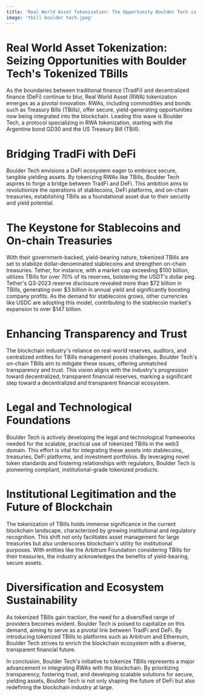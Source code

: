 ```yaml
---
title: 'Real World Asset Tokenization: The Opportunity Boulder Tech is Seizing with Tokenized TBills'
image: 'tbill boulder tech.jpeg'
---
```


# Real World Asset Tokenization: Seizing Opportunities with Boulder Tech's Tokenized TBills

As the boundaries between traditional finance (TradFi) and decentralized finance (DeFi) continue to blur, Real World Asset (RWA) tokenization emerges as a pivotal innovation. RWAs, including commodities and bonds such as Treasury Bills (TBills), offer secure, yield-generating opportunities now being integrated into the blockchain. Leading this wave is Boulder Tech, a protocol specializing in RWA tokenization, starting with the Argentine bond GD30 and the US Treasury Bill (TBill).

# Bridging TradFi with DeFi
Boulder Tech envisions a DeFi ecosystem eager to embrace secure, tangible yielding assets. By tokenizing RWAs like TBills, Boulder Tech aspires to forge a bridge between TradFi and DeFi. This ambition aims to revolutionize the operations of stablecoins, DeFi platforms, and on-chain treasuries, establishing TBills as a foundational asset due to their security and yield potential.

# The Keystone for Stablecoins and On-chain Treasuries
With their government-backed, yield-bearing nature, tokenized TBills are set to stabilize dollar-denominated stablecoins and strengthen on-chain treasuries. Tether, for instance, with a market cap exceeding $100 billion, utilizes TBills for over 70% of its reserves, bolstering the USDT's dollar peg. Tether's Q3-2023 reserve disclosure revealed more than $72 billion in TBills, generating over $3 billion in annual yield and significantly boosting company profits. As the demand for stablecoins grows, other currencies like USDC are adopting this model, contributing to the stablecoin market's expansion to over $147 billion.

# Enhancing Transparency and Trust
The blockchain industry's reliance on real-world reserves, auditors, and centralized entities for TBills management poses challenges. Boulder Tech's on-chain TBills aim to mitigate these issues, offering unmatched transparency and trust. This vision aligns with the industry's progression toward decentralized, transparent financial reserves, marking a significant step toward a decentralized and transparent financial ecosystem.

# Legal and Technological Foundations
Boulder Tech is actively developing the legal and technological frameworks needed for the scalable, practical use of tokenized TBills in the web3 domain. This effort is vital for integrating these assets into stablecoins, treasuries, DeFi platforms, and investment portfolios. By leveraging novel token standards and fostering relationships with regulators, Boulder Tech is pioneering compliant, institutional-grade tokenized products.

# Institutional Legitimation and the Future of Blockchain
The tokenization of TBills holds immense significance in the current blockchain landscape, characterized by growing institutional and regulatory recognition. This shift not only facilitates asset management for large treasuries but also underscores blockchain's utility for institutional purposes. With entities like the Arbitrum Foundation considering TBills for their treasuries, the industry acknowledges the benefits of yield-bearing, secure assets.

# Diversification and Ecosystem Sustainability
As tokenized TBills gain traction, the need for a diversified range of providers becomes evident. Boulder Tech is poised to capitalize on this demand, aiming to serve as a pivotal link between TradFi and DeFi. By introducing tokenized TBills to platforms such as Arbitrum and Ethereum, Boulder Tech strives to enrich the blockchain ecosystem with a diverse, transparent financial future.

In conclusion, Boulder Tech's initiative to tokenize TBills represents a major advancement in integrating RWAs with the blockchain. By prioritizing transparency, fostering trust, and developing scalable solutions for secure, yielding assets, Boulder Tech is not only shaping the future of DeFi but also redefining the blockchain industry at large.
